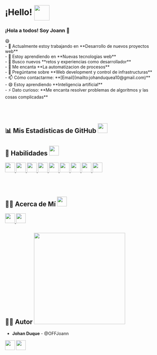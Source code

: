 # ¡Hello! <img align="center" src="https://raw.githubusercontent.com/MartinHeinz/MartinHeinz/master/wave.gif" width="50px">

### ¡Hola a todos! Soy Joann 👋

<div size='20px'> 😄 
</div>
<div align="left">
- 🔭 Actualmente estoy trabajando en **Desarrollo de nuevos proyectos web**<br>
- 🌱 Estoy aprendiendo en **Nuevas tecnologias web**<br>
- 👯 Busco nuevos **retos y experiencias como desarrollador**<br>
- 🤔 Me encanta **La automatizacion de procesos**<br>
- 💬 Pregúntame sobre **Web development y control de infrastructuras**<br>
- 📫 Cómo contactarme: **[Email](mailto:johanduquea10@gmail.com)**<br>
- 😄 Estoy aprendiendo **Inteligencia artificial**<br>
- ⚡ Dato curioso: **Me encanta resolver problemas de algoritmos y las cosas complicadas**<br>
</div>

<br><br>


## 📊 Mis Estadísticas de GitHub <img src='https://media1.giphy.com/media/du3J3cXyzhj75IOgvA/giphy.gif?cid=ecf05e47x2g034i9pzwtzzsd3xgg2w9nr94t4tflbbgo3008&rid=giphy.gif' width='32px'>
## 🚀 Habilidades <img src='https://media2.giphy.com/media/QssGEmpkyEOhBCb7e1/giphy.gif?cid=ecf05e47a0n3gi1bfqntqmob8g9aid1oyj2wr3ds3mg700bl&rid=giphy.gif' width='32px'>

<a href="https://github.com/OFFJoann?tab=repositories&q=&type=&language=linux&sort="> <img width='32px' src='https://raw.githubusercontent.com/rahulbanerjee26/githubAboutMeGenerator/main/icons/linux.svg'> </a>
<a href="https://github.com/OFFJoann?tab=repositories&q=&type=&language=bash&sort="> <img width='32px' src='https://raw.githubusercontent.com/rahulbanerjee26/githubAboutMeGenerator/main/icons/bash.svg'> </a>
<a href="https://github.com/OFFJoann?tab=repositories&q=&type=&language=python&sort="> <img width='32px' src='https://raw.githubusercontent.com/rahulbanerjee26/githubAboutMeGenerator/main/icons/python.svg'> </a>
<a href="https://github.com/OFFJoann?tab=repositories&q=&type=&language=html&sort="> <img width='32px' src='https://raw.githubusercontent.com/rahulbanerjee26/githubAboutMeGenerator/main/icons/html.svg'> </a>
<a href="https://github.com/OFFJoann?tab=repositories&q=&type=&language=css&sort="> <img width='32px' src='https://raw.githubusercontent.com/rahulbanerjee26/githubAboutMeGenerator/main/icons/css.svg'> </a>
<a href="https://github.com/OFFJoann?tab=repositories&q=&type=&language=reactjs&sort="> <img width='32px' src='https://raw.githubusercontent.com/rahulbanerjee26/githubAboutMeGenerator/main/icons/reactjs.svg'> </a>
<a href="https://github.com/OFFJoann?tab=repositories&q=&type=&language=javascript&sort="> <img width='32px' src='https://raw.githubusercontent.com/rahulbanerjee26/githubAboutMeGenerator/main/icons/javascript.svg'> </a>
<a href="https://github.com/OFFJoann?tab=repositories&q=&type=&language=sql&sort="> <img width='32px' src='https://raw.githubusercontent.com/rahulbanerjee26/githubAboutMeGenerator/main/icons/mysql.svg'> </a>
<a href="https://github.com/OFFJoann?tab=repositories&q=&type=&language=nginx&sort="> <img width='32px' src='https://raw.githubusercontent.com/rahulbanerjee26/githubAboutMeGenerator/main/icons/nginx.svg'> </a>

<br><br>

## 🧑‍💻 Acerca de Mí <img src='https://media2.giphy.com/media/QssGEmpkyEOhBCb7e1/giphy.gif?cid=ecf05e47a0n3gi1bfqntqmob8g9aid1oyj2wr3ds3mg700bl&rid=giphy.gif' width='32px'>

<a href='https://www.github.com/OFFJoann'> <img width='32px' src='https://raw.githubusercontent.com/rahulbanerjee26/githubAboutMeGenerator/main/icons/github.svg'> </a>
<a href="https://github.com/OFFJoann?tab=repositories&q=&type=&language=hackerrank&sort="> <img width='32px' src='https://raw.githubusercontent.com/rahulbanerjee26/githubAboutMeGenerator/main/icons/hackerrank.svg'> </a>

## 👨‍💻 Autor <img src='https://raw.githubusercontent.com/ShahriarShafin/ShahriarShafin/main/Assets/handshake.gif' width='300px'>

* **Johan Duque** - @OFFJoann

<a href='https://www.twitter.com/@OFFJoann'> <img width='32px' align='center' src='https://raw.githubusercontent.com/rahulbanerjee26/githubAboutMeGenerator/main/icons/twitter.svg'></a>
<a href='https://www.github.com/OFFJoann'> <img width='32px' align='center' src='https://raw.githubusercontent.com/rahulbanerjee26/githubAboutMeGenerator/main/icons/github.svg'></a>

